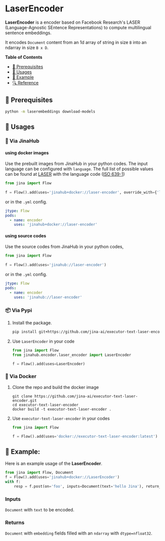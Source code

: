 # LaserEncoder

**LaserEncoder** is a encoder based on Facebook Research's LASER (Language-Agnostic SEntence Representations) to compute multilingual sentence embeddings.

It encodes `Document` content from an 1d array of string in size `B` into an ndarray in size `B x D`.

<!-- START doctoc generated TOC please keep comment here to allow auto update -->
<!-- DON'T EDIT THIS SECTION, INSTEAD RE-RUN doctoc TO UPDATE -->
**Table of Contents**

- [🌱 Prerequisites](#-prerequisites)
- [🚀 Usages](#-usages)
- [🎉️ Example](#%EF%B8%8F-example)
- [🔍️ Reference](#%EF%B8%8F-reference)

<!-- END doctoc generated TOC please keep comment here to allow auto update -->

## 🌱 Prerequisites

```bash
python -m laserembeddings download-models
```

## 🚀 Usages

### 🚚 Via JinaHub

#### using docker images
Use the prebuilt images from JinaHub in your python codes. The input language can be configured with `language`. The full list of possible values can be found at [LASER](https://github.com/facebookresearch/LASER#supported-languages) with the language code ([ISO 639-1](https://en.wikipedia.org/wiki/List_of_ISO_639-1_codes)) 

```python
from jina import Flow
	
f = Flow().add(uses='jinahub+docker://laser-encoder', override_with={'language': 'en'})
```

or in the `.yml` config.
	
```yaml
jtype: Flow
pods:
  - name: encoder
    uses: 'jinahub+docker://laser-encoder'
```

#### using source codes
Use the source codes from JinaHub in your python codes,

```python
from jina import Flow
	
f = Flow().add(uses='jinahub://laser-encoder')
```

or in the `.yml` config.

```yaml
jtype: Flow
pods:
  - name: encoder
    uses: 'jinahub://laser-encoder'
```


### 📦️ Via Pypi

1. Install the package.

	```bash
	pip install git+https://github.com/jina-ai/executor-text-laser-encoder.git
	```

1. Use `LaserEncoder` in your code

	```python
	from jina import Flow
	from jinahub.encoder.laser_encoder import LaserEncoder
	
	f = Flow().add(uses=LaserEncoder)
	```


### 🐳 Via Docker

1. Clone the repo and build the docker image

	```shell
	git clone https://github.com/jina-ai/executor-text-laser-encoder.git
	cd executor-text-laser-encoder
	docker build -t executor-text-laser-encoder .
	```

1. Use `executor-text-laser-encoder` in your codes

	```python
	from jina import Flow
	
	f = Flow().add(uses='docker://executor-text-laser-encoder:latest')
	```
 
## 🎉 Example:

Here is an example usage of the **LaserEncoder**.

```python
from jina import Flow, Document
f = Flow().add(uses='jinahub+docker://LaserEncoder')
with f:
    resp = f.post(on='foo', inputs=Document(text='hello Jina'), return_resutls=True)
```

### Inputs 

`Document` with `text` to be encoded.

### Returns

`Document` with `embedding` fields filled with an `ndarray`  with `dtype=nfloat32`.
